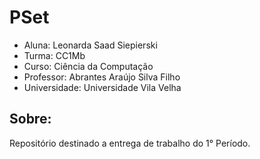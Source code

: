 # PSet
 - Aluna: Leonarda Saad Siepierski
 - Turma: CC1Mb
 - Curso: Ciência da Computação
 - Professor: Abrantes Araújo Silva Filho
 - Universidade: Universidade Vila Velha

## Sobre:
Repositório destinado a entrega de trabalho do 1° Período.
